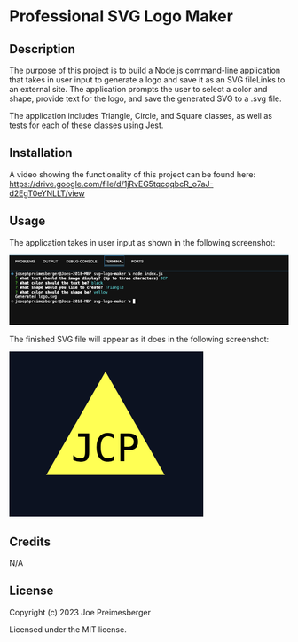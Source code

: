 # Professional SVG Logo Maker

## Description

The purpose of this project is to build a Node.js command-line application that takes in user input to generate a logo and save it as an SVG fileLinks to an external site. The application prompts the user to select a color and shape, provide text for the logo, and save the generated SVG to a .svg file.

The application includes Triangle, Circle, and Square classes, as well as tests for each of these classes using Jest.

## Installation

A video showing the functionality of this project can be found here: https://drive.google.com/file/d/1jRvEG5tqcqqbcR_o7aJ-d2EgT0eYNLLT/view

## Usage

The application takes in user input as shown in the following screenshot:

![Inquirer Prompts](assets/images/screenshot-prompts.png)

The finished SVG file will appear as it does in the following screenshot:

![Generated SVG](assets/images/screenshot-finished.png)

## Credits

N/A

## License

Copyright (c) 2023 Joe Preimesberger

Licensed under the MIT license.